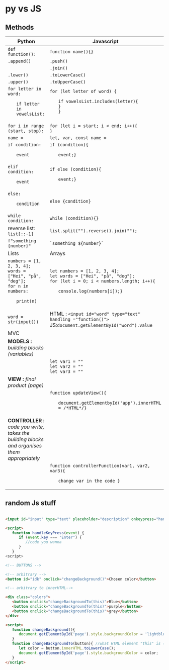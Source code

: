 # py vs JS

## Methods

|Python|Javascript|
|-|-|
|`def function():`|`function name(){}`|
|`.append()`|`.push()`|
||`.join()`|
|`.lower()`|`.toLowerCase()`|
|`.upper()`|`.toUpperCase()`|
|`for letter in word:` <br> <ul>`if letter in vowelsList:`| `for (let letter of word) {` <br> <ul>`if vowelsList.includes(letter){`<br>`}`<br>`}`|
|`for i in range (start, stop):`|`for (let i = start; i < end; i++){`<br>`}`|
|`name =`|`let, var, const name =`|
|`if condition:` <ul> `event`| `if (condition){`<ul>`event;}`|
|`elif condition:` <ul> `event`| `if else (condition){`<ul>`event;}`|
|`else:` <ul> `condition`| `else {condition}`|
|`while condition:`|`while (condition){}`|
|reverse list: <br>`list[::-1]`| `list.split("").reverse().join("");`|
|`f"something {number}"`|`` `something ${number}` ``|
|Lists|Arrays|
|`numbers = [1, 2, 3, 4];`<br>`words = ["Hei", "på", "deg"];`<br>`for n in numbers:`<ul>`print(n)`|`let numbers = [1, 2, 3, 4];`<br>`let words = ["Hei", "på", "deg"];`<br>`for (let i = 0; i < numbers.length; i++){`<ul>`console.log(numbers[i]);}`|
|`word = str(input())`|HTML : `<input id="word" type="text" handling ="function()">` <br> JS:`document.getElementById("word").value`|
|MVC|
|**MODELS :** *building blocks (variables)*|
||`let var1 = ""`<br>`let var2 = ""`<br>`let var3 = ""`|
|**VIEW :** *final product (page)*|
||`function updateView(){` <ul> `document.getElementbyId('app').innerHTML = /*HTML*/}`|
|**CONTROLLER :** *code you write, takes the building blocks and organises them appropriately*|
||`function controllerFunction(var1, var2, var3){`<ul> `change var in the code }`|

## random Js stuff

``` html

<input id="input" type="text" placeholder="description" onkeypress="handleKeyPress(event)">

<script>
   function handleKeyPress(event) {
      if (event.key === "Enter") {
         //code you wanna
      }
   }
<script>
```

``` html
<!-- BUTTONS -->

<!-- arbitrary -->
<button id="idk" onclick="changeBackground()">Chosen color</button>

<!-- arbitrary to innerHTML-->

<div class="colors"> 
   <button onclick="changeBackgroundTo(this)">Blue</button>
   <button onclick="changeBackgroundTo(this)">purple</button>
   <button onclick="changeBackgroundTo(this)">grey</button>
</div>

<script>
   function changeBackground(){
      document.getElementById('page').style.backgroundColor = 'lightblue'; 
   }
   function changeBackgroundTo(button){ //what HTML element "this" is (<...>)
      let color = button.innerHTML.toLowerCase();
      document.getElementById('page').style.backgroundColor = color;
   }
</script>
```